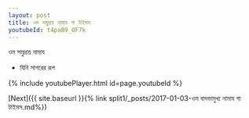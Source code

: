 ```yaml
---
layout: post
title: ওম সমুদ্রায় নামায গা টাইমস
youtubeId: t4paB9_OF7k
---
```

 
 
 ওম সমুদ্রায় নামায  
 
 -  যিনি সাগরের রূপ 
 
  
 
  
 
 
 
 
 
 


{% include youtubePlayer.html id=page.youtubeId %}
 
[Next]({{ site.baseurl }}{% link  split1/_posts/2017-01-03-ওম বাদভামুখ্য নামায গা টাইমস.md%})
 
